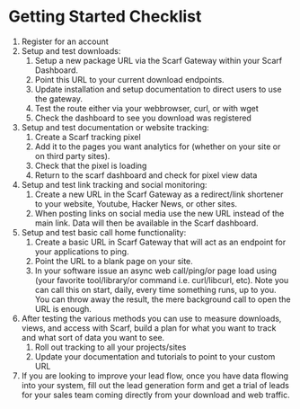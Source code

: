 # Getting Started Checklist


1. Register for an account 
2. Setup and test downloads:
    1. Setup a new package URL via the Scarf Gateway within your Scarf Dashboard.
    2. Point this URL to your current download endpoints.
    3. Update installation and setup documentation to direct users to use the gateway.
    4. Test the route either via your webbrowser, curl, or with wget
	5. Check the dashboard to see you download was registered
3. Setup and test documentation or website tracking:
    1. Create a Scarf tracking pixel 
	2. Add it to the pages you want analytics for (whether on your site or on third party sites).
	3. Check that the pixel is loading
	4. Return to the scarf dashboard and check for pixel view data
4. Setup and test link tracking and social monitoring:
    1. Create a new URL in the Scarf Gateway as a redirect/link shortener to your website, Youtube, Hacker News, or other sites.  
    2. When posting links on social media use the new URL instead of the main link.  Data will then be available in the Scarf dashboard.
5. Setup and test basic call home functionality:
    1. Create a basic URL in Scarf Gateway that will act as an endpoint for your applications to ping.
    2. Point the URL to a blank page on your site.
    3. In your software issue an async web call/ping/or page load using (your favorite tool/library/or command i.e. curl/libcurl, etc).  Note you can call this on start, daily, every time something runs, up to you.  You can throw away the result, the mere background call to open the URL is enough.
6. After testing the various methods you can use to measure downloads, views, and access with Scarf, build a plan for what you want to track and what sort of data you want to see. 
	1. Roll out tracking to all your projects/sites
	2. Update your documentation and tutorials to point to your custom URL
7. If you are looking to improve your lead flow, once you have data flowing into your system, fill out the lead generation form and get a trial of leads for your sales team coming directly from your download and web traffic.  
